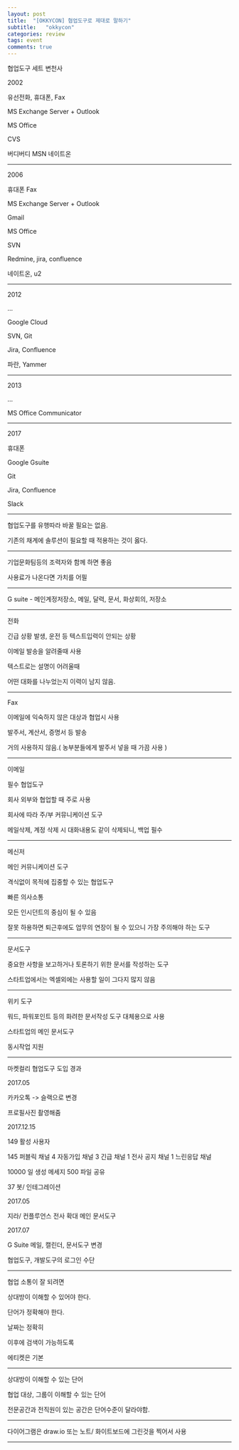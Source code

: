 ```yaml
---
layout: post
title:  "[OKKYCON] 협업도구로 제대로 말하기"
subtitle:   "okkycon"
categories: review
tags: event
comments: true
---
```


협업도구 세트 변천사

2002

유선전화, 휴대폰, Fax

MS Exchange Server + Outlook

MS Office

CVS

버디버디 MSN 네이트온

---

2006

휴대폰 Fax

MS Exchange Server + Outlook

Gmail

MS Office

SVN

Redmine, jira, confluence

네이트온, u2

---

2012

...

Google Cloud

SVN, Git

Jira, Confluence

파란, Yammer

---

2013

...

MS Office Communicator

---

2017

휴대폰

Google Gsuite

Git

Jira, Confluence

Slack

---

협업도구를 유행따라 바꿀 필요는 없음.

기존의 채계에 솔루션이 필요할 때 적용하는 것이 옳다.

---

기업문화팀등의 조력자와 함께 하면 좋음

사용료가 나온다면 가치를 어필

---

G suite - 메인계정저장소, 메일, 달력, 문서, 화상회의, 저장소

---

전화

긴급 상황 발생, 운전 등 텍스트입력이 안되는 상황

이메일 발송을 알려줄때 사용

텍스트로는 설명이 어려울때

어떤 대화를 나누었는지 이력이 남지 않음.

---

Fax

이메일에 익숙하지 않은 대상과 협업시 사용

발주서, 계산서, 증명서 등 발송

거의 사용하지 않음.( 농부분들에게 발주서 넣을 때 가끔 사용 )

---

이메일

필수 협업도구

회사 외부와 협업할 때 주로 사용

회사에 따라 주/부 커뮤니케이션 도구

메일삭제, 계정 삭제 시 대화내용도 같이 삭제되니, 백업 필수

---

메신저

메인 커뮤니케이션 도구

격식없이 목적에 집중할 수 있는 협업도구

빠른 의사소통

모든 인시던트의 중심이 될 수 있음

잘못 하용하면 퇴근후에도 업무의 연장이 될 수 있으니 가장 주의해야 하는 도구

---

문서도구

중요한 사항을 보고하거나 토론하기 위한 문서를 작성하는 도구

스타트업에서는 엑셀외에는 사용할 일이 그다지 많지 않음

---

위키 도구

워드, 파워포인트 등의 화려한 문서작성 도구 대체용으로 사용

스타트업의 메인 문서도구

동시작업 지원

---

마켓컬리 협업도구 도입 경과

2017.05

카카오톡 -> 슬랙으로 변경

프로필사진 촬영해줌

2017.12.15

149 활성 사용자

145 퍼블릭 채널
4 자동가입 채널
3 긴급 채널
1 전사 공지 채널
1 느린응답 채널

10000 일 생성 메세지
500 파일 공유

37 봇/ 인테그레이션

2017.05

지라/ 컨플루언스 전사 확대 메인 문서도구

2017.07

G Suite 메일, 캘린더, 문서도구 변경

협업도구, 개발도구의 로그인 수단

---

협업 소통이 잘 되려면

상대방이 이해할 수 있어야 한다.

단어가 정확해야 한다.

날짜는 정확히

이후에 검색이 가능하도록

에티켓은 기본

---

상대방이 이해할 수 있는 단어

협업 대상, 그룹이 이해할 수 있는 단어

전문공간과 전직원이 있는 공간은 단어수준이 달라야함.

---

다이어그램은 draw.io 또는 노트/ 화이트보드에 그린것을 찍어서 사용

---

